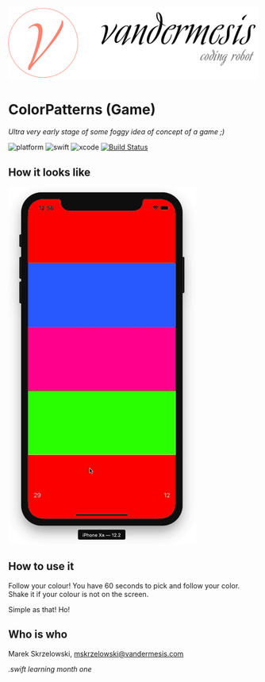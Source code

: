 ![logo](/Demo/logo.png)

# ColorPatterns (Game)

*Ultra very early stage of some foggy idea of concept of a game ;)*

![platform](https://img.shields.io/badge/platform-iOS-green.svg)
![swift](https://img.shields.io/badge/swift-5.0-brightgreen.svg)
![xcode](https://img.shields.io/badge/xcode-10.2-orange.svg)
[![Build Status](https://travis-ci.org/vandermesis/ColorPatterns.svg?branch=master)](https://travis-ci.org/vandermesis/ColorPatterns)


## How it looks like
![animation](/Demo/animation.gif)

## How to use it

Follow your colour!
You have 60 seconds to pick and follow your color. Shake it if your colour is not on the screen.

Simple as that!
Ho!
## Who is who
Marek Skrzelowski, mskrzelowski@vandermesis.com

*.swift learning month one*